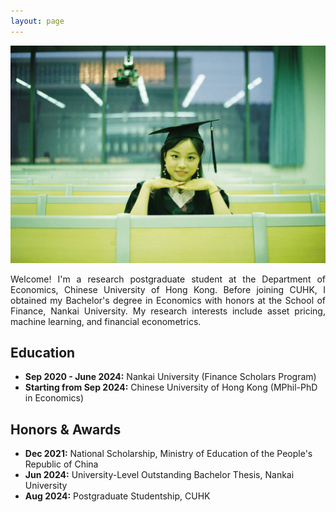 ```yaml
---
layout: page
---
```


<img src="/images/graduation.jpg" class="floatpic"> 

<p style="text-align:justify; text-justify:inter-ideograph;">
Welcome! I'm a research postgraduate student at the Department of Economics, Chinese University of Hong Kong. Before joining CUHK, I obtained my Bachelor's degree in Economics with honors at the School of Finance, Nankai University. My research interests include asset pricing, machine learning, and financial econometrics.
</p>

## Education

- **Sep 2020 - June 2024:** Nankai University (Finance Scholars Program)
- **Starting from Sep 2024:** Chinese University of Hong Kong (MPhil-PhD in Economics)

## Honors & Awards

- **Dec 2021:** National Scholarship, Ministry of Education of the People's Republic of China
- **Jun 2024:** University-Level Outstanding Bachelor Thesis, Nankai University
- **Aug 2024:** Postgraduate Studentship, CUHK

<br>
